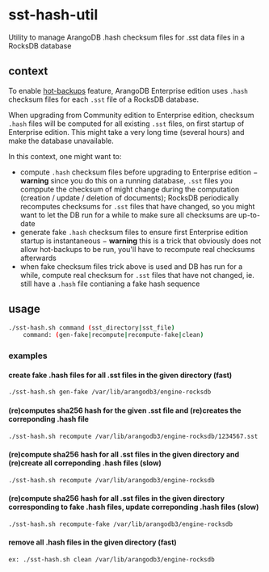 # sst-hash-util
Utility to manage ArangoDB .hash checksum files for .sst data files in a RocksDB database

## context
To enable [hot-backups](https://docs.arangodb.com/3.11/operations/backup-and-restore/#hot-backups) feature, ArangoDB Enterprise edition uses `.hash` checksum files for each `.sst` file of a RocksDB database.

When upgrading from Community edition to Enterprise edition, checksum `.hash` files will be computed for all existing `.sst` files, on first startup of Enterprise edition. This might take a very long time (several hours) and make the database unavailable.

In this context, one might want to:
 * compute `.hash` checksum files before upgrading to Enterprise edition − **warning** since you do this on a running database, `.sst` files you comppute the checksum of might change during the computation (creation / update / deletion of documents); RocksDB periodically recomputes checksums for `.sst` files that have changed, so you might want to let the DB run for a while to make sure all checksums are up-to-date
 * generate fake `.hash` checksum files to ensure first Enterprise edition startup is instantaneous − **warning** this is a trick that obviously does not allow hot-backups to be run, you'll have to recompute real checksums afterwards
 * when fake checksum files trick above is used and DB has run for a while, compute real checksum for `.sst` files that have not changed, ie. still have a `.hash` file contianing a fake hash sequence

## usage
```sh
./sst-hash.sh command (sst_directory|sst_file)
    command: (gen-fake|recompute|recompute-fake|clean)
```

### examples

#### create fake .hash files for all .sst files in the given directory (fast)
```sh
./sst-hash.sh gen-fake /var/lib/arangodb3/engine-rocksdb
```

#### (re)computes sha256 hash for the given .sst file and (re)creates the correponding .hash file
```sh
./sst-hash.sh recompute /var/lib/arangodb3/engine-rocksdb/1234567.sst
```

#### (re)compute sha256 hash for all .sst files in the given directory and (re)create all correponding .hash files (slow)
```sh
./sst-hash.sh recompute /var/lib/arangodb3/engine-rocksdb
```

#### (re)compute sha256 hash for all .sst files in the given directory corresponding to fake .hash files, update correponding .hash files (slow)
```sh
./sst-hash.sh recompute-fake /var/lib/arangodb3/engine-rocksdb
```

#### remove all .hash files in the given directory (fast)
```sh
ex: ./sst-hash.sh clean /var/lib/arangodb3/engine-rocksdb
```
